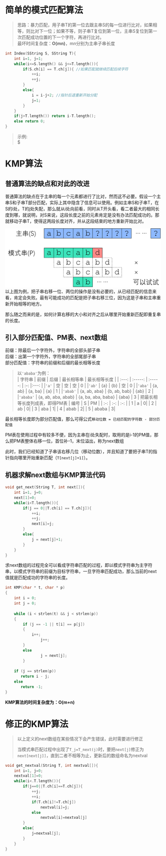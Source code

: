 # 简单的模式匹配算法  
> 思路：暴力匹配，用子串T的第一位去跟主串S的每一位进行比对，如果相等，则比对下一位；如果不等，则子串T复位到第一位，主串S复位到第一次匹配成功位置的下一个字符，再进行比对。  
> 最坏时间复杂度：**O(mn)**，mn分别为主串子串长度
```cpp
int Index(SString S, SString T){
    int i=1, j=1;
    while(i<=S.length() && j<=T.length()){
        if(S.ch[i] == T.ch[j]){ //如果匹配就继续匹配后续字符
            ++i;
            ++j;
        }
        else{
            i = i-j+2; //指针后退重新开始分配
            j=1;
        }
    }
    if(j>T.length()) return i-T.length();
    else return 0;
}
```  
> 示例:  
$[](批注%202020-07-10%20160539.png)  
# KMP算法  
## 普通算法的缺点和对此的改进
普通算法的缺点在于主串的每一个元素都进行了比对，然而这不必要。假设一个主串S和子串T部分匹配，实际上其中隐含了信息可以使用。例如主串S和子串T，在S的i处，T的j处失配，那么就从i处向前看，同时从T开头看，看二者最大的相同长度到哪，就说明，对S来说，这段长度之前的元素肯定是没有办法匹配成功的。那就移动子串T，使得这两段长度对齐，并从这段结束的地方重新开始比对。  

![](v2-67dd66b86323d3d08f976589cf712a1a_1440w.png)  
以上图为例，把子串右移一位、两位的操作是没有必要的，从已经匹配的信息来看，肯定会失败。最有可能成功的匹配是把子串右移三位，因为这是子串和主串重新开始相等的地方。  
   
那么随之而来的是，如何计算右移的大小和对齐之后从哪里开始重新匹配即重复串的长度。  

## 引入部分匹配值、PM表、next数组  
前缀：除最后一个字符外，字符串的全部头部子串  
后缀：出第一个字符外，字符串的全部尾部子串  
部分匹配值：字符串的前缀和后缀的最长相等长度
> 以`'ababa'`为例：  
> | 字符串 | 前缀 | 后缀 | 最长相等串 | 最长相等长度 |
> | :---: | :-----: | :-----: | :-: |:---: |
> |`'a'` | 空 | 空 | 空 | 0 |
> |`'ab'` | {a} | {b} | 空 | 0 |
> |`'aba'` | {a, ab} | {a, ba} | {a} | 1 |
> |`'abab'` | {a, ab, aba} | {b, ab, bab} | {ab} | 2 |
> |`'ababa'` | {a, ab, aba, abab} | {a, ba, aba, baba} | {aba} | 3 |
把最长相等长度列成表，即得PM表
> | 编号 | S | PM |
> | :-: | :-: | :-: |
> | 1 | a | 0|
> | 2 | ab | 0|
> | 3 | aba | 1|
> | 4 | abab | 2|
> | 5 | ababa | 3|    

最长相等长度即为部分匹配值，那么可得公式`移动位数 = 已经匹配的字符数 - 部分匹配值`

PM表在使用过程中有较多不便，因为主串在i处失配时，取用的是i-1的PM值，那么把PM表整体右移一位，首位补-1，末位溢出，称为next数组  

此时，我们已经知道了子串该右移几位（移动位数），并且知道了要把子串T的指针指向哪里开始重新匹配（`T[next[j]+1]`）。  

## 机器求解next数组与KMP算法代码  
```cpp
void get_next(String T, int next[]){
    int i=1, j=0;
    next[1]=0;
    while(i<T.length()){
        if(j == 0||T.ch[i] == T.ch[j]){
            ++i;
            ++j;
            next[i]=j;
        }
        else{
            j = next[j]+1;
        }
    }
}
```  
求next数组的过程完全可以看成字符串匹配的过程，即以模式字符串为主字符串，以模式字符串的前缀为目标字符串，一旦字符串匹配成功，那么当前的next值就是匹配成功的字符串的长度。
```cpp
int KMP(char * t, char * p) 
{
	int i = 0; 
	int j = 0;

	while (i < strlen(t) && j < strlen(p))
	{
		if (j == -1 || t[i] == p[j]) 
		{
			i++;
           		j++;
		}
	 	else 
           		j = next[j];
    	}

    if (j == strlen(p))
       return i - j;
    else 
       return -1;
}
```  
**KMP算法的时间复杂度为：O(m+n)**  
# 修正的KMP算法  
> 以上定义的next数组在某些情况下会产生错误，此时需要进行修正  
> 
> 当模式串匹配过程中出现了`T_j=T_next(j)`时，要把`next[j]`修正为`next[next[j]]`，直到二者不相等为止，更新后的数组命名为nextval  
```cpp
void get_nextval(String T, int nextval[]){
    int i=1, j=0;
    nextval[1]=0;
    while(i<.T.length()){
        if(j==0||T.ch[i]==T.ch[j]){
            ++j;
            ++i;
            if(T.ch[i]!=T.ch[j])
                nextval[i]=j;
            else
                nextval[i]=nextval[j]
        }
        else{
            j=nextval[j];
        }
    }
}
```
